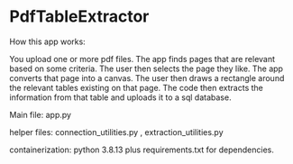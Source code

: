 # PdfTableExtractor
How this app works:

You upload one or more pdf files. The app finds pages that are relevant based on some criteria. The user then selects the page they like. The app converts that page into a canvas. The user then draws a rectangle around the relevant tables existing on that page. The code then extracts the information from that table and uploads it to a sql database.


Main file: app.py

helper files: connection_utilities.py , extraction_utilities.py

containerization: python 3.8.13 plus requirements.txt for dependencies.
